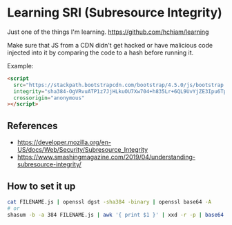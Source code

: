 # Learning SRI (Subresource Integrity)

Just one of the things I'm learning. <https://github.com/hchiam/learning>

Make sure that JS from a CDN didn't get hacked or have malicious code injected into it by comparing the code to a hash before running it.

Example:

```html
<script
  src="https://stackpath.bootstrapcdn.com/bootstrap/4.5.0/js/bootstrap.min.js"
  integrity="sha384-OgVRvuATP1z7JjHLkuOU7Xw704+h835Lr+6QL9UvYjZE3Ipu6Tp75j7Bh/kR0JKI"
  crossorigin="anonymous"
></script>
```

## References

- <https://developer.mozilla.org/en-US/docs/Web/Security/Subresource_Integrity>
- <https://www.smashingmagazine.com/2019/04/understanding-subresource-integrity/>

## How to set it up

```bash
cat FILENAME.js | openssl dgst -sha384 -binary | openssl base64 -A
# or
shasum -b -a 384 FILENAME.js | awk '{ print $1 }' | xxd -r -p | base64
```

